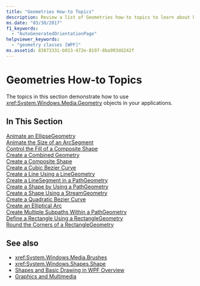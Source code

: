 ```yaml
---
title: "Geometries How-to Topics"
description: Review a list of Geometries how-to topics to learn about how to use Geometry objects in your applications.
ms.date: "03/30/2017"
f1_keywords: 
  - "AutoGeneratedOrientationPage"
helpviewer_keywords: 
  - "geometry classes [WPF]"
ms.assetid: 83873331-b013-472e-8197-8ba993dd242f
---
```

# Geometries How-to Topics
The topics in this section demonstrate how to use <xref:System.Windows.Media.Geometry> objects in your applications.  
  
## In This Section  
 [Animate an EllipseGeometry](how-to-animate-an-ellipsegeometry.md)  
 [Animate the Size of an ArcSegment](how-to-animate-the-size-of-an-arcsegment.md)  
 [Control the Fill of a Composite Shape](how-to-control-the-fill-of-a-composite-shape.md)  
 [Create a Combined Geometry](how-to-create-a-combined-geometry.md)  
 [Create a Composite Shape](how-to-create-a-composite-shape.md)  
 [Create a Cubic Bezier Curve](how-to-create-a-cubic-bezier-curve.md)  
 [Create a Line Using a LineGeometry](how-to-create-a-line-using-a-linegeometry.md)  
 [Create a LineSegment in a PathGeometry](how-to-create-a-linesegment-in-a-pathgeometry.md)  
 [Create a Shape by Using a PathGeometry](how-to-create-a-shape-by-using-a-pathgeometry.md)  
 [Create a Shape Using a StreamGeometry](how-to-create-a-shape-using-a-streamgeometry.md)  
 [Create a Quadratic Bezier Curve](how-to-create-a-quadratic-bezier-curve.md)  
 [Create an Elliptical Arc](how-to-create-an-elliptical-arc.md)  
 [Create Multiple Subpaths Within a PathGeometry](how-to-create-multiple-subpaths-within-a-pathgeometry.md)  
 [Define a Rectangle Using a RectangleGeometry](how-to-define-a-rectangle-using-a-rectanglegeometry.md)  
 [Round the Corners of a RectangleGeometry](how-to-round-the-corners-of-a-rectanglegeometry.md)  
  
## See also

- <xref:System.Windows.Media.Brushes>
- <xref:System.Windows.Shapes.Shape>
- [Shapes and Basic Drawing in WPF Overview](shapes-and-basic-drawing-in-wpf-overview.md)
- [Graphics and Multimedia](index.md)
